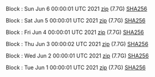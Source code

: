 Block [](https://insight.dash.org/insight/block/): Sun Jun  6 00:00:01 UTC 2021 [zip](https://dash-bootstrap.ams3.digitaloceanspaces.com/mainnet/2021-06-06/bootstrap.dat.zip) (7.7G) [SHA256](https://dash-bootstrap.ams3.digitaloceanspaces.com/mainnet/2021-06-06/sha256.txt)

Block [](https://insight.dash.org/insight/block/): Sat Jun  5 00:00:01 UTC 2021 [zip](https://dash-bootstrap.ams3.digitaloceanspaces.com/mainnet/2021-06-05/bootstrap.dat.zip) (7.7G) [SHA256](https://dash-bootstrap.ams3.digitaloceanspaces.com/mainnet/2021-06-05/sha256.txt)

Block [](https://insight.dash.org/insight/block/): Fri Jun  4 00:00:01 UTC 2021 [zip](https://dash-bootstrap.ams3.digitaloceanspaces.com/mainnet/2021-06-04/bootstrap.dat.zip) (7.7G) [SHA256](https://dash-bootstrap.ams3.digitaloceanspaces.com/mainnet/2021-06-04/sha256.txt)

Block [](https://insight.dash.org/insight/block/): Thu Jun  3 00:00:02 UTC 2021 [zip](https://dash-bootstrap.ams3.digitaloceanspaces.com/mainnet/2021-06-03/bootstrap.dat.zip) (7.7G) [SHA256](https://dash-bootstrap.ams3.digitaloceanspaces.com/mainnet/2021-06-03/sha256.txt)

Block [](https://insight.dash.org/insight/block/): Wed Jun  2 00:00:01 UTC 2021 [zip](https://dash-bootstrap.ams3.digitaloceanspaces.com/mainnet/2021-06-02/bootstrap.dat.zip) (7.7G) [SHA256](https://dash-bootstrap.ams3.digitaloceanspaces.com/mainnet/2021-06-02/sha256.txt)

Block [](https://insight.dash.org/insight/block/): Tue Jun  1 00:00:01 UTC 2021 [zip](https://dash-bootstrap.ams3.digitaloceanspaces.com/mainnet/2021-06-01/bootstrap.dat.zip) (7.7G) [SHA256](https://dash-bootstrap.ams3.digitaloceanspaces.com/mainnet/2021-06-01/sha256.txt)
